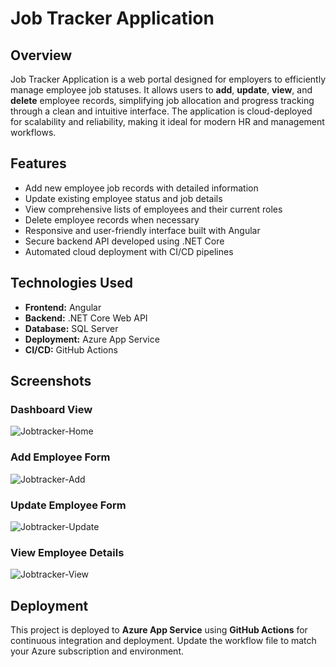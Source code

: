 # Job Tracker Application

## Overview
Job Tracker Application is a web portal designed for employers to efficiently manage employee job statuses. It allows users to **add**, **update**, **view**, and **delete** employee records, simplifying job allocation and progress tracking through a clean and intuitive interface. The application is cloud-deployed for scalability and reliability, making it ideal for modern HR and management workflows.

## Features
- Add new employee job records with detailed information  
- Update existing employee status and job details  
- View comprehensive lists of employees and their current roles  
- Delete employee records when necessary  
- Responsive and user-friendly interface built with Angular  
- Secure backend API developed using .NET Core  
- Automated cloud deployment with CI/CD pipelines  

## Technologies Used
- **Frontend:** Angular  
- **Backend:** .NET Core Web API  
- **Database:** SQL Server  
- **Deployment:** Azure App Service  
- **CI/CD:** GitHub Actions 

## Screenshots

### Dashboard View  
![Jobtracker-Home](https://github.com/user-attachments/assets/5d57eec8-3b50-40d7-8c97-0d68fc4af446)

### Add Employee Form  
![Jobtracker-Add](https://github.com/user-attachments/assets/03958b1f-5807-4020-912c-4431d0223d3a)

### Update Employee Form
![Jobtracker-Update](https://github.com/user-attachments/assets/b4fc7fd3-37ae-466b-b8c6-2c98b619d669)

### View Employee Details 
![Jobtracker-View](https://github.com/user-attachments/assets/b2e3e3f2-c019-4f13-8592-c315f683df31)


## Deployment
This project is deployed to **Azure App Service** using **GitHub Actions** for continuous integration and deployment. Update the workflow file to match your Azure subscription and environment.


